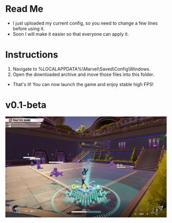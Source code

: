 # Read Me
- I just uploaded my current config, so you need to change a few lines before using it.
- Soon I will make it easier so that everyone can apply it.

# Instructions
1. Navigate to %LOCALAPPDATA%\Marvel\Saved\Config\Windows.
2. Open the downloaded archive and move those files into this folder.
- That's it! You can now launch the game and enjoy stable high FPS!

# v0.1-beta
![v0.1-beta](8UDn1tC281.jpg)
